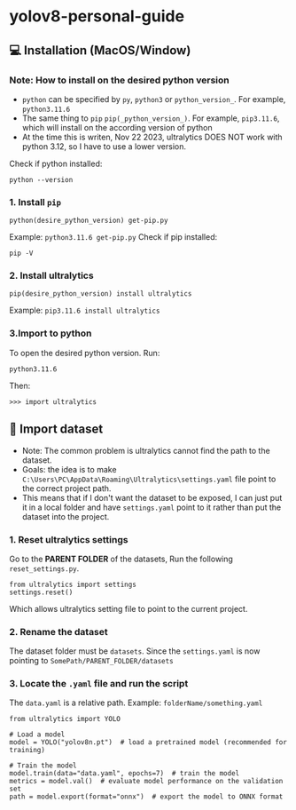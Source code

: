 # yolov8-personal-guide

## 💻 Installation (MacOS/Window)

### Note: How to install on the desired python version

- `python` can be specified by `py`, `python3` or `python_version_`. For example, `python3.11.6`
- The same thing to `pip` `pip(_python_version_)`. For example, `pip3.11.6`, which will install on the according version of python
- At the time this is writen, Nov 22 2023, ultralytics DOES NOT work with python 3.12, so I have to use a lower version.

Check if python installed: 
```
python --version
```
### 1. Install `pip`

```
python(desire_python_version) get-pip.py
```
Example: `python3.11.6 get-pip.py`
Check if pip installed:
```
pip -V
```

### 2. Install ultralytics

```
pip(desire_python_version) install ultralytics
```
Example: `pip3.11.6 install ultralytics`

### 3.Import to python

To open the desired python version. Run:
```
python3.11.6
```
Then:
```
>>> import ultralytics
```

## 📅 Import dataset

- Note: The common problem is ultralytics cannot find the path to the dataset.
- Goals: the idea is to make `C:\Users\PC\AppData\Roaming\Ultralytics\settings.yaml` file point to the correct project path.
- This means that if I don't want the dataset to be exposed, I can just put it in a local folder and have `settings.yaml` point to it rather than put the dataset into the project. 


### 1. Reset ultralytics settings

Go to the **PARENT FOLDER** of the datasets, Run the following `reset_settings.py`. 
```
from ultralytics import settings
settings.reset()
```
Which allows ultralytics setting file to point to the current project.

### 2. Rename the dataset

The dataset folder must be `datasets`. 
Since the `settings.yaml` is now pointing to `SomePath/PARENT_FOLDER/datasets`

### 3. Locate the `.yaml` file and run the script

The `data.yaml` is a relative path. Example: `folderName/something.yaml`
```
from ultralytics import YOLO

# Load a model
model = YOLO("yolov8n.pt")  # load a pretrained model (recommended for training)

# Train the model
model.train(data="data.yaml", epochs=7)  # train the model
metrics = model.val()  # evaluate model performance on the validation set
path = model.export(format="onnx")  # export the model to ONNX format

```
